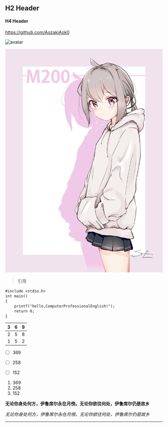 ## H2 Header



#### H4 Header


https://github.com/AozakiAok0




![avatar](https://pic2.zhimg.com/v2-e75e6f8a3083a13e38b2296a37204d7f_r.jpg?source=1940ef5c)



<img src='Mine.jpg'>


> 引用




```C语言
#include <stdio.h>
int main()
{
    printf("hello,ComputerProfessionalEnglish!");
    return 0;
}
```


| 3    | 6    | 9    |
| ---- | ---- | ---- |
| 2    | 5    | 8    |
| 1    | 5    | 2    |




- [ ] 369
- [ ] 258
- [ ] 152

 

1. 369
2. 258
3. 152



**无论你身处何方，伊鲁席尔永在月傍。无论你欲往何处，伊鲁席尔仍是故乡**



*无论你身处何方，伊鲁席尔永在月傍。无论你欲往何处，伊鲁席尔仍是故乡*




------

